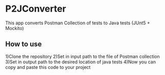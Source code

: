 # P2JConverter
This app converts Postman Collection of tests to Java tests (JUnt5 + Mockito)

## How to use

1)Clone the repository
2)Set in input path to the file of Postman collection
3)Set in output path to the desired location of java tests
4)Now you can copy and paste this code to your project
